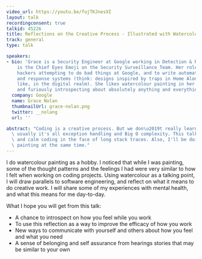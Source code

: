 ```yaml
---
video_url: https://youtu.be/fujTKJnesXI
layout: talk
recordingconsent: true
talkid: 45226
title: Reflections on the Creative Process - Illustrated with Watercolour Painting
track: general
type: talk

speakers:
- bio: 'Grace is a Security Engineer at Google working in Detection & Response. She
    is the Chief Eyes Emoji on the Security Surveillance Team. Her role is to notice
    hackers attempting to do bad things at Google, and to write automated detection
    and response systems (think: designs inspired by traps in Home Alone movies but,
    like, in the digital realm). She likes watercolour painting in her spare time,
    and furiously introspecting about absolutely anything and everything. '
  company: Google
  name: Grace Nolan
  thumbnailUrl: grace-nolan.png
  twitter: __nolang
  url: ''

abstract: "Coding is a creative process. But we don\u2019t really learn about creativity,\
  \ usually it's all exception handling and Big O complexity. This talk is about introspection\
  \ and calm coding in the face of long stack traces. Also, I'll be doing a live watercolour\
  \ painting at the same time."
---
```

I do watercolour painting as a hobby. I noticed that while I was painting, some of the thought patterns and the feelings I had were very similar to how I felt when working on coding projects. Using watercolour as a talking point, I will draw parallels to software engineering, and reflect on what it means to do creative work. I will share some of my experiences with mental health, and what this means for me day-to-day. 

What I hope you will get from this talk: 
- A chance to introspect on how you feel while you work 
- To use this reflection as a way to improve the efficacy of how you work 
- New ways to communicate with yourself and others about how you feel and what you need
- A sense of belonging and self assurance from hearings stories that may be similar to your own


